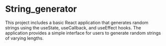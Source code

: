 # String_generator
This project includes a basic React application that generates random strings using the useState, useCallback, and useEffect hooks. The application provides a simple interface for users to generate random strings of varying lengths.
